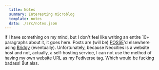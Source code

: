 ```yaml
---
  title: Notes
  summary: Interesting microblog
  template: notes
  data: ./src/notes.json
---
```

If I have something on my mind, but I don't feel like writing an entire 10+ paragraphs about it, it goes here. Posts are (will be) [POSSE](https://indieweb.org/POSSE/)'d elsewhere using  [Bridgy](https://brid.gy/) (eventually). Unfortunately, because Neocities is a website host and not, actually, a self-hosting service, I can not use the method of having my own website URL as my Fediverse tag. Which would be fucking badass! But alas.